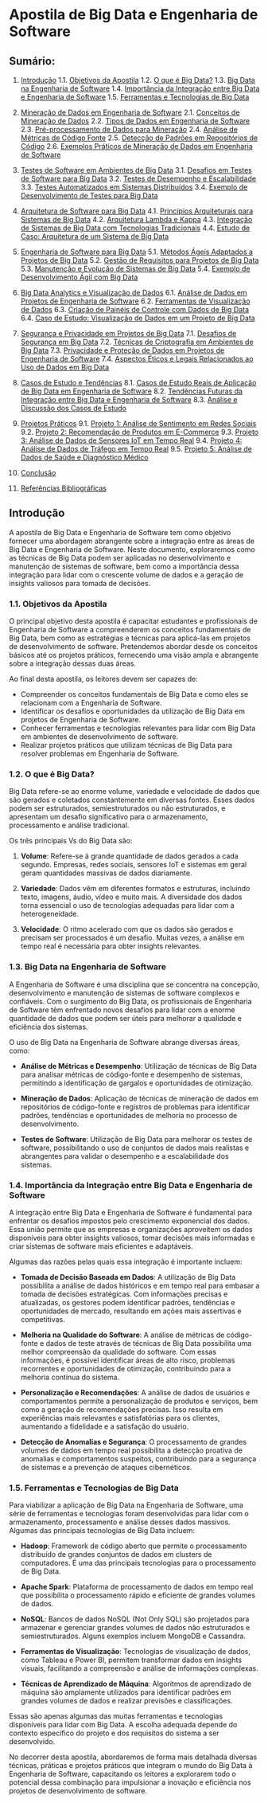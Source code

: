 
# Apostila de Big Data e Engenharia de Software

## Sumário:

1. [Introdução](#introdução)
   1.1. [Objetivos da Apostila](#objetivos-da-apostila)
   1.2. [O que é Big Data?](#o-que-é-big-data)
   1.3. [Big Data na Engenharia de Software](#big-data-na-engenharia-de-software)
   1.4. [Importância da Integração entre Big Data e Engenharia de Software](#importância-da-integração-entre-big-data-e-engenharia-de-software)
   1.5. [Ferramentas e Tecnologias de Big Data](#ferramentas-e-tecnologias-de-big-data)

2. [Mineração de Dados em Engenharia de Software](#mineração-de-dados-em-engenharia-de-software)
   2.1. [Conceitos de Mineração de Dados](#conceitos-de-mineração-de-dados)
   2.2. [Tipos de Dados em Engenharia de Software](#tipos-de-dados-em-engenharia-de-software)
   2.3. [Pré-processamento de Dados para Mineração](#pré-processamento-de-dados-para-mineração)
   2.4. [Análise de Métricas de Código Fonte](#análise-de-métricas-de-código-fonte)
   2.5. [Detecção de Padrões em Repositórios de Código](#detecção-de-padrões-em-repositórios-de-código)
   2.6. [Exemplos Práticos de Mineração de Dados em Engenharia de Software](#exemplos-práticos-de-mineração-de-dados-em-engenharia-de-software)

3. [Testes de Software em Ambientes de Big Data](#testes-de-software-em-ambientes-de-big-data)
   3.1. [Desafios em Testes de Software para Big Data](#desafios-em-testes-de-software-para-big-data)
   3.2. [Testes de Desempenho e Escalabilidade](#testes-de-desempenho-e-escalabilidade)
   3.3. [Testes Automatizados em Sistemas Distribuídos](#testes-automatizados-em-sistemas-distribuídos)
   3.4. [Exemplo de Desenvolvimento de Testes para Big Data](#exemplo-de-desenvolvimento-de-testes-para-big-data)

4. [Arquitetura de Software para Big Data](#arquitetura-de-software-para-big-data)
   4.1. [Princípios Arquiteturais para Sistemas de Big Data](#princípios-arquiteturais-para-sistemas-de-big-data)
   4.2. [Arquitetura Lambda e Kappa](#arquitetura-lambda-e-kappa)
   4.3. [Integração de Sistemas de Big Data com Tecnologias Tradicionais](#integração-de-sistemas-de-big-data-com-tecnologias-tradicionais)
   4.4. [Estudo de Caso: Arquitetura de um Sistema de Big Data](#estudo-de-caso-arquitetura-de-um-sistema-de-big-data)

5. [Engenharia de Software para Big Data](#engenharia-de-software-para-big-data)
   5.1. [Métodos Ágeis Adaptados a Projetos de Big Data](#métodos-ágeis-adaptados-a-projetos-de-big-data)
   5.2. [Gestão de Requisitos para Projetos de Big Data](#gestão-de-requisitos-para-projetos-de-big-data)
   5.3. [Manutenção e Evolução de Sistemas de Big Data](#manutenção-e-evolução-de-sistemas-de-big-data)
   5.4. [Exemplo de Desenvolvimento Ágil com Big Data](#exemplo-de-desenvolvimento-ágil-com-big-data)

6. [Big Data Analytics e Visualização de Dados](#big-data-analytics-e-visualização-de-dados)
   6.1. [Análise de Dados em Projetos de Engenharia de Software](#análise-de-dados-em-projetos-de-engenharia-de-software)
   6.2. [Ferramentas de Visualização de Dados](#ferramentas-de-visualização-de-dados)
   6.3. [Criação de Painéis de Controle com Dados de Big Data](#criação-de-painéis-de-controle-com-dados-de-big-data)
   6.4. [Caso de Estudo: Visualização de Dados em um Projeto de Big Data](#caso-de-estudo-visualização-de-dados-em-um-projeto-de-big-data)

7. [Segurança e Privacidade em Projetos de Big Data](#segurança-e-privacidade-em-projetos-de-big-data)
   7.1. [Desafios de Segurança em Big Data](#desafios-de-segurança-em-big-data)
   7.2. [Técnicas de Criptografia em Ambientes de Big Data](#técnicas-de-criptografia-em-ambientes-de-big-data)
   7.3. [Privacidade e Proteção de Dados em Projetos de Engenharia de Software](#privacidade-e-proteção-de-dados-em-projetos-de-engenharia-de-software)
   7.4. [Aspectos Éticos e Legais Relacionados ao Uso de Dados em Big Data](#aspectos-éticos-e-legais-relacionados-ao-uso-de-dados-em-big-data)

8. [Casos de Estudo e Tendências](#casos-de-estudo-e-tendências)
   8.1. [Casos de Estudo Reais de Aplicação de Big Data em Engenharia de Software](#casos-de-estudo-reais-de-aplicação-de-big-data-em-engenharia-de-software)
   8.2. [Tendências Futuras da Integração entre Big Data e Engenharia de Software](#tendências-futuras-da-integração-entre-big-data-e-engenharia-de-software)
   8.3. [Análise e Discussão dos Casos de Estudo](#análise-e-discussão-dos-casos-de-estudo)

9. [Projetos Práticos](#projetos-práticos)
   9.1. [Projeto 1: Análise de Sentimento em Redes Sociais](#projeto-1-análise-de-sentimento-em-redes-sociais)
   9.2. [Projeto 2: Recomendação de Produtos em E-Commerce](#projeto-2-recomendação-de-produtos-em-e-commerce)
   9.3. [Projeto 3: Análise de Dados de Sensores IoT em Tempo Real](#projeto-3-análise-de-dados-de-sensores-iot-em-tempo-real)
   9.4. [Projeto 4: Análise de Dados de Tráfego em Tempo Real](#projeto-4-análise-de-dados-de-tráfego-em-tempo-real)
   9.5. [Projeto 5: Análise de Dados de Saúde e Diagnóstico Médico](#projeto-5-análise-de-dados-de-saúde-e-diagnóstico-médico)

10. [Conclusão](#conclusão)

11. [Referências Bibliográficas](#referências-bibliográficas)


## Introdução

A apostila de Big Data e Engenharia de Software tem como objetivo fornecer uma abordagem abrangente sobre a integração entre as áreas de Big Data e Engenharia de Software. Neste documento, exploraremos como as técnicas de Big Data podem ser aplicadas no desenvolvimento e manutenção de sistemas de software, bem como a importância dessa integração para lidar com o crescente volume de dados e a geração de insights valiosos para tomada de decisões.

### 1.1. Objetivos da Apostila

O principal objetivo desta apostila é capacitar estudantes e profissionais de Engenharia de Software a compreenderem os conceitos fundamentais de Big Data, bem como as estratégias e técnicas para aplicá-las em projetos de desenvolvimento de software. Pretendemos abordar desde os conceitos básicos até os projetos práticos, fornecendo uma visão ampla e abrangente sobre a integração dessas duas áreas.

Ao final desta apostila, os leitores devem ser capazes de:

-   Compreender os conceitos fundamentais de Big Data e como eles se relacionam com a Engenharia de Software.
-   Identificar os desafios e oportunidades da utilização de Big Data em projetos de Engenharia de Software.
-   Conhecer ferramentas e tecnologias relevantes para lidar com Big Data em ambientes de desenvolvimento de software.
-   Realizar projetos práticos que utilizam técnicas de Big Data para resolver problemas em Engenharia de Software.

### 1.2. O que é Big Data?

Big Data refere-se ao enorme volume, variedade e velocidade de dados que são gerados e coletados constantemente em diversas fontes. Esses dados podem ser estruturados, semiestruturados ou não estruturados, e apresentam um desafio significativo para o armazenamento, processamento e análise tradicional.

Os três principais Vs do Big Data são:

1.  **Volume**: Refere-se à grande quantidade de dados gerados a cada segundo. Empresas, redes sociais, sensores IoT e sistemas em geral geram quantidades massivas de dados diariamente.
    
2.  **Variedade**: Dados vêm em diferentes formatos e estruturas, incluindo texto, imagens, áudio, vídeo e muito mais. A diversidade dos dados torna essencial o uso de tecnologias adequadas para lidar com a heterogeneidade.
    
3.  **Velocidade**: O ritmo acelerado com que os dados são gerados e precisam ser processados é um desafio. Muitas vezes, a análise em tempo real é necessária para obter insights relevantes.
    

### 1.3. Big Data na Engenharia de Software

A Engenharia de Software é uma disciplina que se concentra na concepção, desenvolvimento e manutenção de sistemas de software complexos e confiáveis. Com o surgimento do Big Data, os profissionais de Engenharia de Software têm enfrentado novos desafios para lidar com a enorme quantidade de dados que podem ser úteis para melhorar a qualidade e eficiência dos sistemas.

O uso de Big Data na Engenharia de Software abrange diversas áreas, como:

-   **Análise de Métricas e Desempenho**: Utilização de técnicas de Big Data para analisar métricas de código-fonte e desempenho de sistemas, permitindo a identificação de gargalos e oportunidades de otimização.
    
-   **Mineração de Dados**: Aplicação de técnicas de mineração de dados em repositórios de código-fonte e registros de problemas para identificar padrões, tendências e oportunidades de melhoria no processo de desenvolvimento.
    
-   **Testes de Software**: Utilização de Big Data para melhorar os testes de software, possibilitando o uso de conjuntos de dados mais realistas e abrangentes para validar o desempenho e a escalabilidade dos sistemas.
    

### 1.4. Importância da Integração entre Big Data e Engenharia de Software

A integração entre Big Data e Engenharia de Software é fundamental para enfrentar os desafios impostos pelo crescimento exponencial dos dados. Essa união permite que as empresas e organizações aproveitem os dados disponíveis para obter insights valiosos, tomar decisões mais informadas e criar sistemas de software mais eficientes e adaptáveis.

Algumas das razões pelas quais essa integração é importante incluem:

-   **Tomada de Decisão Baseada em Dados**: A utilização de Big Data possibilita a análise de dados históricos e em tempo real para embasar a tomada de decisões estratégicas. Com informações precisas e atualizadas, os gestores podem identificar padrões, tendências e oportunidades de mercado, resultando em ações mais assertivas e competitivas.

-   **Melhoria na Qualidade do Software**: A análise de métricas de código-fonte e dados de teste através de técnicas de Big Data possibilita uma melhor compreensão da qualidade do software. Com essas informações, é possível identificar áreas de alto risco, problemas recorrentes e oportunidades de otimização, contribuindo para a melhoria contínua do sistema.
    
-   **Personalização e Recomendações**: A análise de dados de usuários e comportamentos permite a personalização de produtos e serviços, bem como a geração de recomendações precisas. Isso resulta em experiências mais relevantes e satisfatórias para os clientes, aumentando a fidelidade e a satisfação do usuário.
    
-   **Detecção de Anomalias e Segurança**: O processamento de grandes volumes de dados em tempo real possibilita a detecção proativa de anomalias e comportamentos suspeitos, contribuindo para a segurança de sistemas e a prevenção de ataques cibernéticos.
    

### 1.5. Ferramentas e Tecnologias de Big Data

Para viabilizar a aplicação de Big Data na Engenharia de Software, uma série de ferramentas e tecnologias foram desenvolvidas para lidar com o armazenamento, processamento e análise desses dados massivos. Algumas das principais tecnologias de Big Data incluem:

-   **Hadoop**: Framework de código aberto que permite o processamento distribuído de grandes conjuntos de dados em clusters de computadores. É uma das principais tecnologias para o processamento de Big Data.
    
-   **Apache Spark**: Plataforma de processamento de dados em tempo real que possibilita o processamento rápido e eficiente de grandes volumes de dados.
    
-   **NoSQL**: Bancos de dados NoSQL (Not Only SQL) são projetados para armazenar e gerenciar grandes volumes de dados não estruturados e semiestruturados. Alguns exemplos incluem MongoDB e Cassandra.
    
-   **Ferramentas de Visualização**: Tecnologias de visualização de dados, como Tableau e Power BI, permitem transformar dados em insights visuais, facilitando a compreensão e análise de informações complexas.
    
-   **Técnicas de Aprendizado de Máquina**: Algoritmos de aprendizado de máquina são amplamente utilizados para identificar padrões em grandes volumes de dados e realizar previsões e classificações.
    

Essas são apenas algumas das muitas ferramentas e tecnologias disponíveis para lidar com Big Data. A escolha adequada depende do contexto específico do projeto e dos requisitos do sistema a ser desenvolvido.

No decorrer desta apostila, abordaremos de forma mais detalhada diversas técnicas, práticas e projetos práticos que integram o mundo do Big Data à Engenharia de Software, capacitando os leitores a explorarem todo o potencial dessa combinação para impulsionar a inovação e eficiência nos projetos de desenvolvimento de software.
